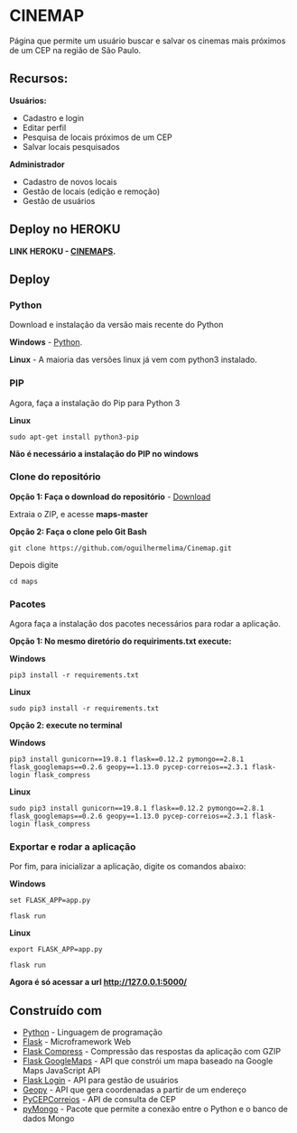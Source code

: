 # CINEMAP

Página que permite um usuário buscar e salvar os cinemas mais próximos de um CEP na região de São Paulo.
## Recursos: ##
**Usuários:**
* Cadastro e login
* Editar perfil
* Pesquisa de locais próximos de um CEP
* Salvar locais pesquisados

**Administrador**
* Cadastro de novos locais
* Gestão de locais (edição e remoção)
* Gestão de usuários

## Deploy no HEROKU

**LINK HEROKU - [CINEMAPS](http://cinemaps.herokuapp.com).**

## Deploy

### Python ###

Download e instalação da versão mais recente do Python

**Windows** - [Python](https://www.python.org/downloads/).

**Linux** - A maioria das versões linux já vem com python3 instalado.

### PIP ###

Agora, faça a instalação do Pip para Python 3

**Linux**
```
sudo apt-get install python3-pip
```

**Não é necessário a instalação do PIP no windows**

### Clone do repositório ###

**Opção 1: Faça o download do repositório** - [Download](https://github.com/oguilhermelima/Cinemap/archive/master.zip)

Extraia o ZIP, e acesse **maps-master**

**Opção 2: Faça o clone pelo Git Bash**
```
git clone https://github.com/oguilhermelima/Cinemap.git
```
Depois digite
```
cd maps
```

### Pacotes

Agora faça a instalação dos pacotes necessários para rodar a aplicação.

**Opção 1: No mesmo diretório do requiriments.txt execute:**

**Windows**
```
pip3 install -r requirements.txt
```

**Linux**
```
sudo pip3 install -r requirements.txt
```

**Opção 2: execute no terminal**

**Windows**
```
pip3 install gunicorn==19.8.1 flask==0.12.2 pymongo==2.8.1 flask_googlemaps==0.2.6 geopy==1.13.0 pycep-correios==2.3.1 flask-login flask_compress
```
**Linux**
```
sudo pip3 install gunicorn==19.8.1 flask==0.12.2 pymongo==2.8.1 flask_googlemaps==0.2.6 geopy==1.13.0 pycep-correios==2.3.1 flask-login flask_compress
```
### Exportar e rodar a aplicação

Por fim, para inicializar a aplicação, digite os comandos abaixo:

**Windows**
```
set FLASK_APP=app.py
```
```
flask run
```
**Linux**
```
export FLASK_APP=app.py
```
```
flask run
```

**Agora é só acessar a url http://127.0.0.1:5000/**


## Construído com
* [Python](https://python.org/) - Linguagem de programação
* [Flask](http://flask.pocoo.org/) - Microframework Web
* [Flask Compress](https://github.com/libwilliam/flask-compress) - Compressão das respostas da aplicação com GZIP
* [Flask GoogleMaps](https://github.com/rochacbruno/Flask-GoogleMaps) - API que constrói um mapa baseado na Google Maps JavaScript API
* [Flask Login](https://flask-login.readthedocs.io/en/latest/) - API para gestão de usuários
* [Geopy](http://geopy.readthedocs.io) - API que gera coordenadas a partir de um endereço
* [PyCEPCorreios](https://pycep-correios.readthedocs.io/) - API de consulta de CEP
* [pyMongo](https://api.mongodb.com/python/current/) - Pacote que permite a conexão entre o Python e o banco de dados Mongo
